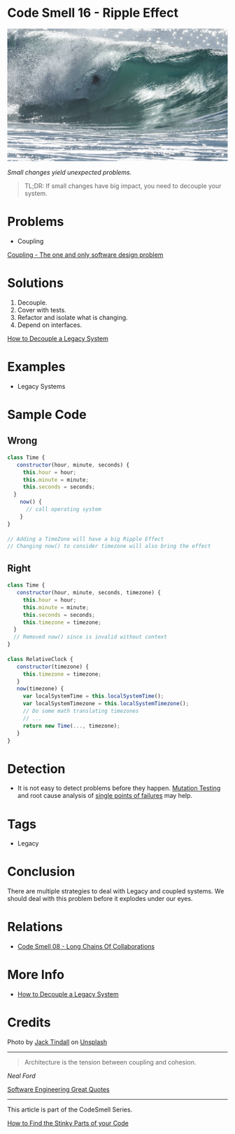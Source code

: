 # Code Smell 16 - Ripple Effect

![Code Smell 16 - Ripple Effect](Code%20Smell%2016%20-%20Ripple%20Effect.jpg)

*Small changes yield unexpected problems.*

> TL;DR: If small changes have big impact, you need to decouple your system.

# Problems

- Coupling

[Coupling - The one and only software design problem](https://github.com/mcsee/Software-Design-Articles/tree/main/Articles/Theory/Coupling%20-%20The%20one%20and%20only%20software%20design%20problem/readme.md)

# Solutions

1. Decouple.
2. Cover with tests.
3. Refactor and isolate what is changing.
4. Depend on interfaces.

[How to Decouple a Legacy System](https://github.com/mcsee/Software-Design-Articles/tree/main/Articles/Theory/How%20to%20Decouple%20a%20Legacy%20System/readme.md)

# Examples

- Legacy Systems

# Sample Code

## Wrong

[Gist Url]: # (https://gist.github.com/mcsee/3861429b0a02eb2a3906d0f939cc1809)
```javascript
class Time {
   constructor(hour, minute, seconds) {
     this.hour = hour;    
     this.minute = minute;  
     this.seconds = seconds;  
  }
    now() {
      // call operating system
    }  
}

// Adding a TimeZone will have a big Ripple Effect
// Changing now() to consider timezone will also bring the effect
```

## Right

[Gist Url]: # (https://gist.github.com/mcsee/7fbceedcae6aae7f15d392c9bbe0ffa1)
```javascript
class Time {
   constructor(hour, minute, seconds, timezone) {
     this.hour = hour;    
     this.minute = minute;  
     this.seconds = seconds;  
     this.timezone = timezone;  
  }  
  // Removed now() since is invalid without context
}

class RelativeClock {
   constructor(timezone) {
     this.timezone = timezone;
   }
   now(timezone) {
     var localSystemTime = this.localSystemTime();
     var localSystemTimezone = this.localSystemTimezone();
     // Do some math translating timezones
     // ...
     return new Time(..., timezone);     
   }  
}
```

# Detection

- It is not easy to detect problems before they happen. [Mutation Testing](https://en.wikipedia.org/wiki/Mutation_testing) and root cause analysis of [single points of failures](https://en.wikipedia.org/wiki/Single_point_of_failure) may help.

# Tags

- Legacy

# Conclusion

There are multiple strategies to deal with Legacy and coupled systems. We should deal with this problem before it explodes under our eyes.

# Relations

- [Code Smell 08 - Long Chains Of Collaborations](https://github.com/mcsee/Software-Design-Articles/tree/main/Articles/Code%20Smells/Code%20Smell%2008%20-%20Long%20Chains%20Of%20Collaborations/readme.md)

# More Info

- [How to Decouple a Legacy System](https://github.com/mcsee/Software-Design-Articles/tree/main/Articles/Theory/How%20to%20Decouple%20a%20Legacy%20System/readme.md)
 
# Credits

Photo by [Jack Tindall](https://unsplash.com/@jtindall) on [Unsplash](https://unsplash.com/s/photos/big-wave)

* * *

> Architecture is the tension between coupling and cohesion.

_Neal Ford_

[Software Engineering Great Quotes](https://github.com/mcsee/Software-Design-Articles/tree/main/Articles/Quotes/Software%20Engineering%20Great%20Quotes/readme.md)

* * *

This article is part of the CodeSmell Series.

[How to Find the Stinky Parts of your Code](https://github.com/mcsee/Software-Design-Articles/tree/main/Articles/Code%20Smells/How%20to%20Find%20the%20Stinky%20parts%20of%20your%20Code/readme.md)